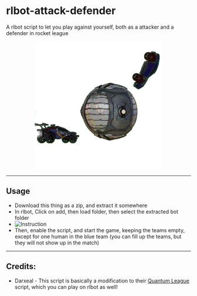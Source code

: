# rlbot-attack-defender
A rlbot script to let you play against yourself, both as a attacker and a defender in rocket league


<p align="center">
  <img src="atkdef.png" width="350" title="Logo" alt="Logo">
</p>

---
## Usage
- Download this thing as a zip, and extract it somewhere
- In rlbot, Click on add, then load folder, then select the extracted bot folder
- <img src="https://github.com/user-attachments/assets/0b43aa62-7cf7-489c-8fd8-ba46c8478b77" width="300" alt="Instruction">
- Then, enable the script, and start the game, keeping the teams empty, except for one human in the blue team
  (you can fill up the teams, but they will not show up in the match)

---
## Credits:
- Darxeal - This script is basically a modification to their [Quantum League](https://github.com/Darxeal/quantum-league) script, which you can play on rlbot as well!
